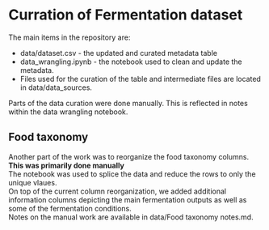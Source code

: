 # Curration of Fermentation dataset 
The main items in the repository are:
* data/dataset.csv - the updated and curated metadata table 
* data_wrangling.ipynb - the notebook used to clean and update the metadata.
* Files used for the curation of the table and intermediate files are located in data/data_sources. 

Parts of the data curation were done manually. This is reflected in notes within the data wrangling notebook. 

## Food taxonomy
Another part of the work was to reorganize the food taxonomy columns. **This was primarily done manually** <br>
The notebook was used to splice the data and reduce the rows to only the unique vlaues. <br>
On top of the current column reorganization, we added additional information columns depicting the main fermentation outputs as well as some of the fermentation conditions. <br>
Notes on the manual work are available in data/Food taxonomy notes.md.



